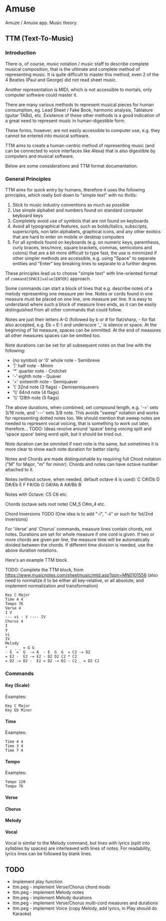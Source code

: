 # Amuse

Amuze / Amuse app. Music theory.

## TTM (Text-To-Music)

### Introduction

There is, of course, music notation / music staff to describe complete musical composition, that is the ultimate and complete method of representing music. It is quite difficult to master this method, even 2 of the 4 Beatles (Paul and George) did not read sheet music.

Another representation is MIDI, which is not accessible to mortals, only computer software could master it.

There are many various methods to represent musical pieces for human consumption, eg. Lead Sheet / Fake Book, harmonic analysis, Tablature (guitar TABs), etc. Existence of these other methods is a good indication of a great need to represent music in human-digestible form.

These forms, however, are not easily accessible to computer use, e.g. they cannot be entered into musical software.

TTM aims to create a human-centric method of representing music (and can be connected to voice interfaces like Alexa) that is also digestible by computers and musical software.

Below are some considerations and TTM format documentation.

### General Principles

TTM aims for quick entry by humans, therefore it uses the following principles, which really boil down to "simple text" with no thrills:

1. Stick to music industry conventions as much as possible
2. Use simple alphabet and numbers found on standard computer keyboard keys
3. Completely avoid use of symbols that are not found on keyboards
4. Avoid all typographical features, such as bolds/italics, subscripts, superscripts, non latin alphabets, graphical icons, and any other exotics that are hard to enter on mobile or desktop computers
5. For all symbols found on keyboards (e.g. on numeric keys, parenthesis, curly braces, less/more, square brackets, commas, semicolons and colons) that are a bit more difficult to type fast, the use is minimized if other simpler methods are accessible, e.g. using "Space" to separate entities and "Enter" key breaking lines to separate to a further degree.

These principles lead us to choose "simple text" with line-oriented format of
`command[SPACE]value[ENTER]` approach.

Some commands can start a block of lines that e.g. describe notes of a melody representing one measure per line. Notes or cords found in one measure must be placed on one line, one measure per line. It is easy to understand where such a block of measure lines ends, as it can be easily distinguished from all other commands that could follow.

Notes are just their letters A-G (followed by b or # for flat/sharp, - for flat also accepted, e.g. Eb = E-) and underscore '_' is silence or space. At the beginning of 1st measure, spaces can be ommitted. At the end of measures all other measures spaces can be omitted too.

Note durations can be set for all subsequent notes on that line with the following:

* (no symbol) or '0' whole note - Semibreve
* '|' half note - Minim
* '*' quarter note - Crotchet
* '-' eighth note - Quaver
* '=' sixteenth note - Semiquaver
* '\\\' 32nd note (3 flags) - Demisemiquavers
* '\\\\' 64nd note (4 flags)
* '\\\\\' 128th note (5 flags)

The above durations, when combined, set compound length, e.g. '-=' sets 3/16 note, and '---' sets 3/8 note. This avoids "sweep" notation and works for representing dotted notes too. We should mention that sweep notes are needed to represent vocal voicing, that is something to work out later, therefore...
TODO: Ideas revolve around 'space' being voicing split and 'space space' being word split, but it should be tried out.

Note duration can be ommited if next note is the same, but sometimes it is more clear to show each note duration for better clarity.

Notes and Chords are made distinguishable by requiring full Chord notation ("M" for Major, "m" for minor). Chords and notes can have octave number attached to it.

Notes (without octave, when needed, default octave 4 is used):
C C#/Db D D#/Eb E F F#/Gb G G#/Ab A A#/Bb B

Notes with Octave:
C5 C6 etc.

Chords (octave sets root note)
CM_5 C#m_4 etc.

Chord Inversions
TODO
(One idea is to add "-i", "-ii" or such for 1st/2nd inversions)

For 'Verse' and 'Chorus' commands, measure lines contain chords, not notes. Durations are set for whole measure if one cord is given. If two or more chords are given per line, the measure time will be automatically divided between the chords. If different time division is needed, use the above duration notations.

Here's an example TTM block.

TODO: Complete the TTM block, from <https://www.musicnotes.com/sheetmusic/mtd.asp?ppn=MN0101556>
(also need to normalize it to be either all key-relative, or all absolute, and implement normalization and transformation)

```ttm
Key C Major
Time 4 4
Tempo 76
Verse 4
I V
--- vi - V ---- IV
Chorus 4
I
V
vi
IV
Melody
* _ _ _ = G G
- G  =  G  -= A  - E  G  G  = C2 -= D2
= E2 -  E2 -= E2 - D2 D2 C2 * C2
= D2 -= D2 -  E2 = D2 -= D2 - C2 _ = D2 C2

```

### Commands

#### Key (Scale)

Examples:

```ttm
Key C Major
Key Eb Minor
```

#### Time

Examples:

```ttm
Time 4 4
Time 3 4
Time 7 4
```

#### Tempo

Examples:

```ttm
Tempo 120
Tempo 76
```

#### Verse

#### Chorus

#### Melody

#### Vocal

Vocal is similar to the Melody command, but lines with lyrics (split into syllables by spaces) are interleaved with lines of notes. For readability, lyrics lines can be followed by blank lines.

## TODO

* Implement play function
* ttm.peg - implement Verse/Chorus chord mods
* ttm.peg - implement Melody notes
* ttm.peg - implement Melody durations
* ttm.peg - implement Verse/Chorus multi-cord measures and durations
* ttm.peg - implement Voice (copy Melody, add lyrics, in Play should do Karaoke)
